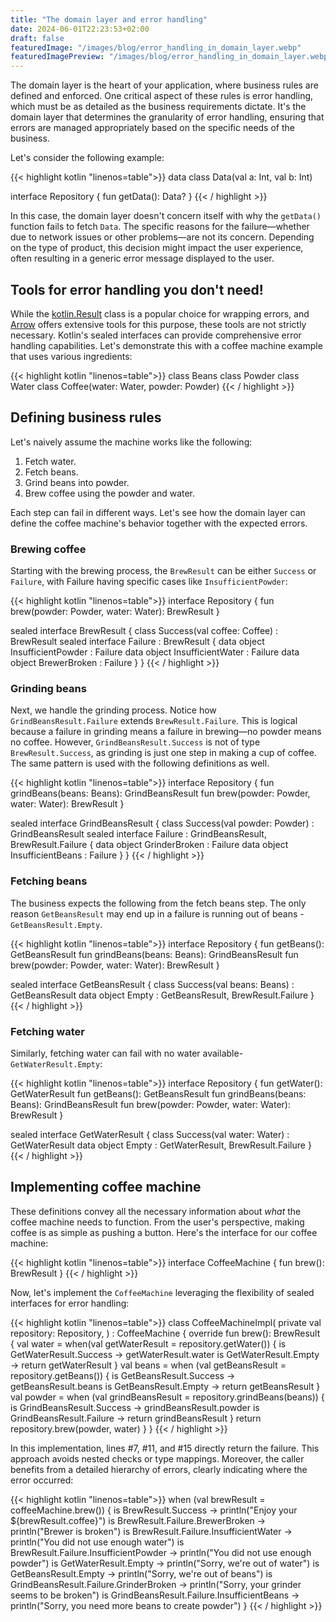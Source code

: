 ```yaml
---
title: "The domain layer and error handling"
date: 2024-06-01T22:23:53+02:00
draft: false
featuredImage: "/images/blog/error_handling_in_domain_layer.webp"
featuredImagePreview: "/images/blog/error_handling_in_domain_layer.webp"
---
```


The domain layer is the heart of your application, where business rules are defined and enforced.
One critical aspect of these rules is error handling, which must be as detailed as the business requirements dictate.
It's the domain layer that determines the granularity of error handling, ensuring that errors are managed 
appropriately based on the specific needs of the business.

Let's consider the following example:

{{< highlight kotlin "linenos=table">}}
data class Data(val a: Int, val b: Int)

interface Repository {
    fun getData(): Data?
}
{{< / highlight >}}

In this case, the domain layer doesn't concern itself with why the `getData()` function fails to fetch `Data`.
The specific reasons for the failure—whether due to network issues or other problems—are not its concern.
Depending on the type of product, this decision might impact the user experience, 
often resulting in a generic error message displayed to the user.

## Tools for error handling you don't need!

While the [kotlin.Result](https://kotlinlang.org/api/latest/jvm/stdlib/kotlin/-result/) class is a popular choice 
for wrapping errors, and [Arrow](https://arrow-kt.io/) offers extensive tools for this purpose, 
these tools are not strictly necessary. Kotlin's sealed interfaces can provide comprehensive error handling capabilities. 
Let's demonstrate this with a coffee machine example that uses various ingredients:

{{< highlight kotlin "linenos=table">}}
class Beans
class Powder
class Water
class Coffee(water: Water, powder: Powder)
{{< / highlight >}}

## Defining business rules

Let's naively assume the machine works like the following:
1. Fetch water.
2. Fetch beans.
3. Grind beans into powder.
4. Brew coffee using the powder and water.

Each step can fail in different ways. Let's see how the domain layer can define the coffee machine's behavior 
together with the expected errors.

### Brewing coffee

Starting with the brewing process, the `BrewResult` can be either `Success` or `Failure`,
with Failure having specific cases like `InsufficientPowder`:

{{< highlight kotlin "linenos=table">}}
interface Repository {
    fun brew(powder: Powder, water: Water): BrewResult
}

sealed interface BrewResult {
    class Success(val coffee: Coffee) : BrewResult
    sealed interface Failure : BrewResult {
        data object InsufficientPowder : Failure
        data object InsufficientWater : Failure
        data object BrewerBroken : Failure
    }
}
{{< / highlight >}}

### Grinding beans

Next, we handle the grinding process. Notice how `GrindBeansResult.Failure` extends `BrewResult.Failure`. 
This is logical because a failure in grinding means a failure in brewing—no powder means no coffee.
However, `GrindBeansResult.Success` is not of type `BrewResult.Success`,
as grinding is just one step in making a cup of coffee. The same pattern is used with the following definitions as well.

{{< highlight kotlin "linenos=table">}}
interface Repository {
    fun grindBeans(beans: Beans): GrindBeansResult
    fun brew(powder: Powder, water: Water): BrewResult
}

sealed interface GrindBeansResult {
    class Success(val powder: Powder) : GrindBeansResult
    sealed interface Failure : GrindBeansResult, BrewResult.Failure {
        data object GrinderBroken : Failure
        data object InsufficientBeans : Failure
    }
}
{{< / highlight >}}

 ### Fetching beans

The business expects the following from the fetch beans step. The only reason `GetBeansResult` may end up
in a failure is running out of beans - `GetBeansResult.Empty`.

{{< highlight kotlin "linenos=table">}}
interface Repository {
    fun getBeans(): GetBeansResult
    fun grindBeans(beans: Beans): GrindBeansResult
    fun brew(powder: Powder, water: Water): BrewResult
}

sealed interface GetBeansResult {
    class Success(val beans: Beans) : GetBeansResult
    data object Empty : GetBeansResult, BrewResult.Failure
}
{{< / highlight >}}

 ### Fetching water

Similarly, fetching water can fail with no water available-`GetWaterResult.Empty`:

{{< highlight kotlin "linenos=table">}}
interface Repository {
    fun getWater(): GetWaterResult
    fun getBeans(): GetBeansResult
    fun grindBeans(beans: Beans): GrindBeansResult
    fun brew(powder: Powder, water: Water): BrewResult
}

sealed interface GetWaterResult {
    class Success(val water: Water) : GetWaterResult
    data object Empty : GetWaterResult, BrewResult.Failure
}
{{< / highlight >}}

## Implementing coffee machine

These definitions convey all the necessary information about _what_ the coffee machine needs to function. 
From the user's perspective, making coffee is as simple as pushing a button. Here's the interface for our coffee machine:

{{< highlight kotlin "linenos=table">}}
interface CoffeeMachine {
    fun brew(): BrewResult
}
{{< / highlight >}}

Now, let's implement the `CoffeeMachine` leveraging the flexibility of sealed interfaces for error handling:

{{< highlight kotlin "linenos=table">}}
class CoffeeMachineImpl(
    private val repository: Repository,
) : CoffeeMachine {
    override fun brew(): BrewResult {
        val water = when(val getWaterResult = repository.getWater()) {
            is GetWaterResult.Success -> getWaterResult.water
            is GetWaterResult.Empty -> return getWaterResult
        }
        val beans = when (val getBeansResult = repository.getBeans()) {
            is GetBeansResult.Success -> getBeansResult.beans
            is GetBeansResult.Empty -> return getBeansResult
        }
        val powder = when (val grindBeansResult = repository.grindBeans(beans)) {
            is GrindBeansResult.Success -> grindBeansResult.powder
            is GrindBeansResult.Failure -> return grindBeansResult
        }
        return repository.brew(powder, water)
    }
}
{{< / highlight >}}

In this implementation, lines #7, #11, and #15 directly return the failure. 
This approach avoids nested checks or type mappings. Moreover, the caller benefits from a detailed hierarchy of errors, 
clearly indicating where the error occurred:

{{< highlight kotlin "linenos=table">}}
when (val brewResult = coffeeMachine.brew()) {
    is BrewResult.Success -> println("Enjoy your ${brewResult.coffee}")
    is BrewResult.Failure.BrewerBroken -> println("Brewer is broken")
    is BrewResult.Failure.InsufficientWater -> println("You did not use enough water")
    is BrewResult.Failure.InsufficientPowder -> println("You did not use enough powder")
    is GetWaterResult.Empty -> println("Sorry, we're out of water")
    is GetBeansResult.Empty -> println("Sorry, we're out of beans")
    is GrindBeansResult.Failure.GrinderBroken -> println("Sorry, your grinder seems to be broken")
    is GrindBeansResult.Failure.InsufficientBeans -> println("Sorry, you need more beans to create powder")
}
{{< / highlight >}}